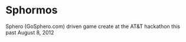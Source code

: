 Sphormos
========

Sphero (GoSphero.com) driven game create at the AT&amp;T hackathon this past August 8, 2012